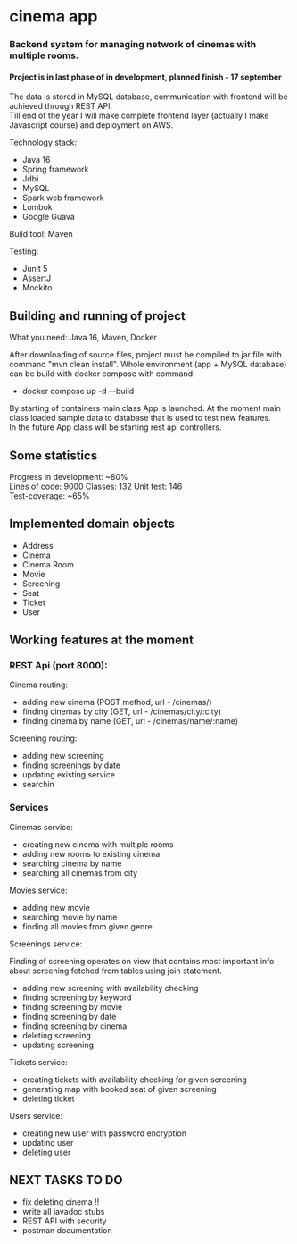 # cinema app
### Backend system for managing network of cinemas with multiple rooms.  
#### Project is in last phase of in development, planned finish - 17 september

The data is stored in MySQL database, communication with frontend will be achieved through REST API.  
Till end of the year I will make complete frontend layer (actually I make Javascript course) and deployment on AWS.


Technology stack:  

- Java 16
- Spring framework
- Jdbi
- MySQL
- Spark web framework
- Lombok
- Google Guava

Build tool: Maven

Testing:

- Junit 5
- AssertJ
- Mockito

## Building and running of project

What you need: Java 16, Maven, Docker  
  
After downloading of source files, project must be compiled to jar file with command "mvn clean install".
Whole environment (app + MySQL database) can be build with docker compose with command:  

- docker compose up -d --build

By starting of containers main class App is launched. At the moment main class loaded sample data to database that is used to test new features.  
In the future App class will be starting rest api controllers.


## Some statistics

Progress in development: ~80%  
Lines of code: 9000
Classes: 132
Unit test: 146  
Test-coverage: ~65% 

## Implemented domain objects

- Address  
- Cinema  
- Cinema Room  
- Movie  
- Screening  
- Seat  
- Ticket  
- User  


## Working features at the moment

### REST Api (port 8000):

Cinema routing:

- adding new cinema (POST method, url - /cinemas/)  
- finding cinemas by city (GET, url - /cinemas/city/:city)  
- finding cinema by name (GET, url - /cinemas/name/:name)

Screening routing:

- adding new screening  
- finding screenings by date  
- updating existing service  
- searchin

### Services

Cinemas service:

- creating new cinema with multiple rooms
- adding new rooms to existing cinema
- searching cinema by name
- searching all cinemas from city

Movies service:

- adding new movie
- searching movie by name
- finding all movies from given genre

Screenings service:  

Finding of screening operates on view that contains most important info about screening fetched from tables using join statement.   

- adding new screening with availability checking
- finding screening by keyword
- finding screening by movie
- finding screening by date  
- finding screening by cinema  
- deleting screening  
- updating screening  

Tickets service:  

- creating tickets with availability checking for given screening
- generating map with booked seat of given screening
- deleting ticket  

Users service:  

- creating new user with password encryption
- updating user  
- deleting user  

## NEXT TASKS TO DO  

- fix deleting cinema !!
- write all javadoc stubs  
- REST API with security
- postman documentation
